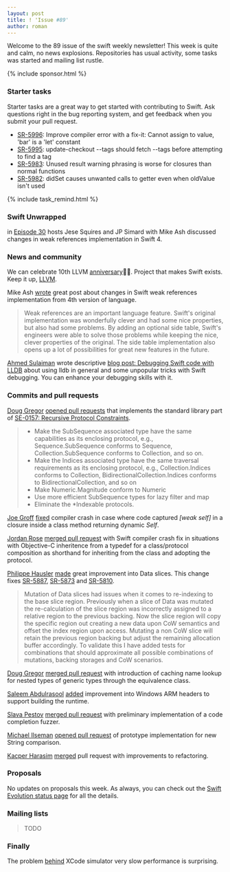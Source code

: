 ```yaml
---
layout: post
title: ! 'Issue #89'
author: roman
---
```


Welcome to the 89 issue of the swift weekly newsletter! This week is quite and calm, no news explosions. Repositories has usual activity, some tasks was started and mailing list rustle.

<!--excerpt-->

{% include sponsor.html %}

### Starter tasks

Starter tasks are a great way to get started with contributing to Swift. Ask questions right in the bug reporting system, and get feedback when you submit your pull request.

* [SR-5996](https://bugs.swift.org/browse/SR-5996): Improve compiler error with a fix-it: Cannot assign to value, 'bar' is a 'let' constant
* [SR-5995](https://bugs.swift.org/browse/SR-5995): update-checkout --tags should fetch --tags before attempting to find a tag
* [SR-5983](https://bugs.swift.org/browse/SR-5983): Unused result warning phrasing is worse for closures than normal functions
* [SR-5982](https://bugs.swift.org/browse/SR-5982): didSet causes unwanted calls to getter even when oldValue isn't used

{% include task_remind.html %}

### Swift Unwrapped

in [Episode 30](https://spec.fm/podcasts/swift-unwrapped/87409) hosts Jese Squires and JP Simard with Mike Ash discussed changes in weak references implementation in Swift 4.

### News and community
We can celebrate 10th LLVM [anniversary](https://twitter.com/llvmorg/status/912724943221096448)🎉🎊. Project that makes Swift exists. Keep it up, [LLVM](http://llvm.org).

Mike Ash [wrote](https://mikeash.com/pyblog/friday-qa-2017-09-22-swift-4-weak-references.html) great post about changes in Swift weak references implementation from 4th version of language.

> Weak references are an important language feature. Swift's original implementation was wonderfully clever and had some nice properties, but also had some problems. By adding an optional side table, Swift's engineers were able to solve those problems while keeping the nice, clever properties of the original. The side table implementation also opens up a lot of possibilities for great new features in the future.

[Ahmed Sulaiman](https://medium.com/@ahmedsulaiman) wrote descriptive [blog post: Debugging Swift code with LLDB](https://medium.com/flawless-app-stories/debugging-swift-code-with-lldb-b30c5cf2fd49) about using lldb in general and some unpopular tricks with Swift debugging. You can enhance your debugging skills with it.

### Commits and pull requests

[Doug Gregor](https://github.com/DougGregor) [opened pull requests](https://github.com/apple/swift/pull/11923) that implements the standard library part of [SE-0157: Recursive Protocol Constraints](https://github.com/apple/swift-evolution/blob/master/proposals/0157-recursive-protocol-constraints.md).
> - Make the SubSequence associated type have the same capabilities as its enclosing protocol, e.g., Sequence.SubSequence conforms to Sequence, Collection.SubSequence conforms to Collection, and so on.
> - Make the Indices associated type have the same traversal requirements as its enclosing protocol, e.g., Collection.Indices conforms to Collection, BidirectionalCollection.Indices conforms to BidirectionalCollection, and so on
> - Make Numeric.Magnitude conform to Numeric
> - Use more efficient SubSequence types for lazy filter and map
> - Eliminate the *Indexable protocols.

[Joe Groff](https://github.com/jckarter) [fixed](https://github.com/apple/swift/pull/12112) compiler crash in case where code captured *[weak self]* in a closure inside a class method returning dynamic *Self*.

[Jordan Rose](https://github.com/jrose-apple) [merged pull request](https://github.com/apple/swift/pull/12101) with Swift compiler crash fix in situations with Objective-C inheritence from a typedef for a class/protocol composition as shorthand for inheriting from the class and adopting the protocol.

[Philippe Hausler](https://github.com/phausler) [made](https://github.com/apple/swift/pull/11939) great improvement into Data slices. This change fixes [SR-5887](SR-5887), [SR-5873](https://bugs.swift.org/browse/SR-5873) and [SR-5810](https://bugs.swift.org/browse/SR-5810).
> Mutation of Data slices had issues when it comes to re-indexing to the base slice region. Previously when a slice of Data was mutated the re-calculation of the slice region was incorrectly assigned to a relative region to the previous backing. Now the slice region will copy the specific region out creating a new data upon CoW semantics and offset the index region upon access. Mutating a non CoW slice will retain the previous region backing but adjust the remaining allocation buffer accordingly. To validate this I have added tests for combinations that should approximate all possible combinations of mutations, backing storages and CoW scenarios.

[Doug Gregor](https://github.com/DougGregor) [merged pull request](https://github.com/apple/swift/pull/12097) with introduction of caching name lookup for nested types of generic types through the equivalence class.

[Saleem Abdulrasool](https://github.com/compnerd) [added](https://github.com/apple/swift/pull/12136) improvement into Windows ARM headers to support building the runtime.

[Slava Pestov](https://github.com/slavapestov) [merged pull request](https://github.com/apple/swift/pull/12030) with preliminary implementation of a code completion fuzzer.

[Michael Ilseman](https://github.com/milseman) [opened pull request](https://github.com/apple/swift/pull/12115) of prototype implementation for new String comparison.

[Kacper Harasim](https://github.com/Kacper20) [merged](https://github.com/apple/swift/pull/12123) pull request with improvements to refactoring.

### Proposals

No updates on proposals this week. As always, you can check out the [Swift Evolution status page](https://apple.github.io/swift-evolution/) for all the details.

### Mailing lists

> TODO

### Finally

The problem [behind](https://twitter.com/xenadu02/status/911463433521860609) XCode simulator very slow performance is surprising.
